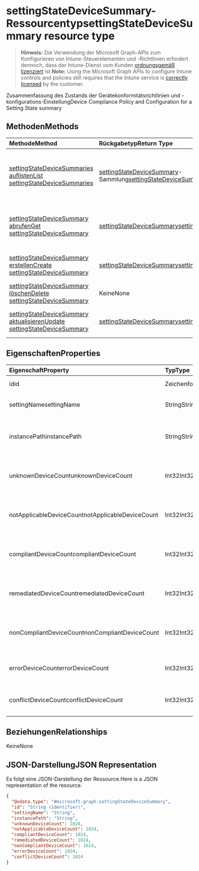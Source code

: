 # <a name="settingstatedevicesummary-resource-type"></a><span data-ttu-id="6b1d9-101">settingStateDeviceSummary-Ressourcentyp</span><span class="sxs-lookup"><span data-stu-id="6b1d9-101">settingStateDeviceSummary resource type</span></span>

> <span data-ttu-id="6b1d9-102">**Hinweis:** Die Verwendung der Microsoft Graph-APIs zum Konfigurieren von Intune-Steuerelementen und -Richtlinien erfordert dennoch, dass der Intune-Dienst vom Kunden [ordnungsgemäß lizenziert](https://go.microsoft.com/fwlink/?linkid=839381) ist.</span><span class="sxs-lookup"><span data-stu-id="6b1d9-102">**Note:** Using the Microsoft Graph APIs to configure Intune controls and policies still requires that the Intune service is [correctly licensed](https://go.microsoft.com/fwlink/?linkid=839381) by the customer.</span></span>

<span data-ttu-id="6b1d9-103">Zusammenfassung des Zustands der Gerätekonformitätsrichtlinien und -konfigurations-Einstellung</span><span class="sxs-lookup"><span data-stu-id="6b1d9-103">Device Compilance Policy and Configuration for a Setting State summary</span></span>
## <a name="methods"></a><span data-ttu-id="6b1d9-104">Methoden</span><span class="sxs-lookup"><span data-stu-id="6b1d9-104">Methods</span></span>
|<span data-ttu-id="6b1d9-105">Methode</span><span class="sxs-lookup"><span data-stu-id="6b1d9-105">Method</span></span>|<span data-ttu-id="6b1d9-106">Rückgabetyp</span><span class="sxs-lookup"><span data-stu-id="6b1d9-106">Return Type</span></span>|<span data-ttu-id="6b1d9-107">Beschreibung</span><span class="sxs-lookup"><span data-stu-id="6b1d9-107">Description</span></span>|
|:---|:---|:---|
|[<span data-ttu-id="6b1d9-108">settingStateDeviceSummaries auflisten</span><span class="sxs-lookup"><span data-stu-id="6b1d9-108">List settingStateDeviceSummaries</span></span>](../api/intune_deviceconfig_settingstatedevicesummary_list.md)|<span data-ttu-id="6b1d9-109"> [settingStateDeviceSummary](../resources/intune_deviceconfig_settingstatedevicesummary.md)-Sammlung</span><span class="sxs-lookup"><span data-stu-id="6b1d9-109">[settingStateDeviceSummary](../resources/intune_deviceconfig_settingstatedevicesummary.md) collection</span></span>|<span data-ttu-id="6b1d9-110">Auflisten von Eigenschaften und Beziehungen der [settingStateDeviceSummary](../resources/intune_deviceconfig_settingstatedevicesummary.md)-Objekte.</span><span class="sxs-lookup"><span data-stu-id="6b1d9-110">List properties and relationships of the [settingStateDeviceSummary](../resources/intune_deviceconfig_settingstatedevicesummary.md) objects.</span></span>|
|[<span data-ttu-id="6b1d9-111">settingStateDeviceSummary abrufen</span><span class="sxs-lookup"><span data-stu-id="6b1d9-111">Get settingStateDeviceSummary</span></span>](../api/intune_deviceconfig_settingstatedevicesummary_get.md)|[<span data-ttu-id="6b1d9-112">settingStateDeviceSummary</span><span class="sxs-lookup"><span data-stu-id="6b1d9-112">settingStateDeviceSummary</span></span>](../resources/intune_deviceconfig_settingstatedevicesummary.md)|<span data-ttu-id="6b1d9-113">Lesen von Eigenschaften und Beziehungen des [settingStateDeviceSummary](../resources/intune_deviceconfig_settingstatedevicesummary.md)-Objekts.</span><span class="sxs-lookup"><span data-stu-id="6b1d9-113">Read properties and relationships of the [settingStateDeviceSummary](../resources/intune_deviceconfig_settingstatedevicesummary.md) object.</span></span>|
|[<span data-ttu-id="6b1d9-114">settingStateDeviceSummary erstellen</span><span class="sxs-lookup"><span data-stu-id="6b1d9-114">Create settingStateDeviceSummary</span></span>](../api/intune_deviceconfig_settingstatedevicesummary_create.md)|[<span data-ttu-id="6b1d9-115">settingStateDeviceSummary</span><span class="sxs-lookup"><span data-stu-id="6b1d9-115">settingStateDeviceSummary</span></span>](../resources/intune_deviceconfig_settingstatedevicesummary.md)|<span data-ttu-id="6b1d9-116">Erstellen eines neuen [SettingStateDeviceSummary](../resources/intune_deviceconfig_settingstatedevicesummary.md)-Objekts.</span><span class="sxs-lookup"><span data-stu-id="6b1d9-116">Create a new [settingStateDeviceSummary](../resources/intune_deviceconfig_settingstatedevicesummary.md) object.</span></span>|
|[<span data-ttu-id="6b1d9-117">settingStateDeviceSummary löschen</span><span class="sxs-lookup"><span data-stu-id="6b1d9-117">Delete settingStateDeviceSummary</span></span>](../api/intune_deviceconfig_settingstatedevicesummary_delete.md)|<span data-ttu-id="6b1d9-118">Keine</span><span class="sxs-lookup"><span data-stu-id="6b1d9-118">None</span></span>|<span data-ttu-id="6b1d9-119">Löscht eine [settingStateDeviceSummary](../resources/intune_deviceconfig_settingstatedevicesummary.md).</span><span class="sxs-lookup"><span data-stu-id="6b1d9-119">Deletes a [settingStateDeviceSummary](../resources/intune_deviceconfig_settingstatedevicesummary.md).</span></span>|
|[<span data-ttu-id="6b1d9-120">settingStateDeviceSummary aktualisieren</span><span class="sxs-lookup"><span data-stu-id="6b1d9-120">Update settingStateDeviceSummary</span></span>](../api/intune_deviceconfig_settingstatedevicesummary_update.md)|[<span data-ttu-id="6b1d9-121">settingStateDeviceSummary</span><span class="sxs-lookup"><span data-stu-id="6b1d9-121">settingStateDeviceSummary</span></span>](../resources/intune_deviceconfig_settingstatedevicesummary.md)|<span data-ttu-id="6b1d9-122">Aktualisieren der Eigenschaften eines [settingStateDeviceSummary](../resources/intune_deviceconfig_settingstatedevicesummary.md)-Objekts.</span><span class="sxs-lookup"><span data-stu-id="6b1d9-122">Update the properties of a [settingStateDeviceSummary](../resources/intune_deviceconfig_settingstatedevicesummary.md) object.</span></span>|

## <a name="properties"></a><span data-ttu-id="6b1d9-123">Eigenschaften</span><span class="sxs-lookup"><span data-stu-id="6b1d9-123">Properties</span></span>
|<span data-ttu-id="6b1d9-124">Eigenschaft</span><span class="sxs-lookup"><span data-stu-id="6b1d9-124">Property</span></span>|<span data-ttu-id="6b1d9-125">Typ</span><span class="sxs-lookup"><span data-stu-id="6b1d9-125">Type</span></span>|<span data-ttu-id="6b1d9-126">Beschreibung</span><span class="sxs-lookup"><span data-stu-id="6b1d9-126">Description</span></span>|
|:---|:---|:---|
|<span data-ttu-id="6b1d9-127">id</span><span class="sxs-lookup"><span data-stu-id="6b1d9-127">id</span></span>|<span data-ttu-id="6b1d9-128">Zeichenfolge</span><span class="sxs-lookup"><span data-stu-id="6b1d9-128">String</span></span>|<span data-ttu-id="6b1d9-129">Schlüssel der Entität</span><span class="sxs-lookup"><span data-stu-id="6b1d9-129">Key of the entity.</span></span>|
|<span data-ttu-id="6b1d9-130">settingName</span><span class="sxs-lookup"><span data-stu-id="6b1d9-130">settingName</span></span>|<span data-ttu-id="6b1d9-131">String</span><span class="sxs-lookup"><span data-stu-id="6b1d9-131">String</span></span>|<span data-ttu-id="6b1d9-132">Name der Einstellung</span><span class="sxs-lookup"><span data-stu-id="6b1d9-132">Name of the setting</span></span>|
|<span data-ttu-id="6b1d9-133">instancePath</span><span class="sxs-lookup"><span data-stu-id="6b1d9-133">instancePath</span></span>|<span data-ttu-id="6b1d9-134">String</span><span class="sxs-lookup"><span data-stu-id="6b1d9-134">String</span></span>|<span data-ttu-id="6b1d9-135">Name des zur Einstellung gehörenden Objekts des Typs „InstancePath“</span><span class="sxs-lookup"><span data-stu-id="6b1d9-135">Name of the InstancePath for the setting</span></span>|
|<span data-ttu-id="6b1d9-136">unknownDeviceCount</span><span class="sxs-lookup"><span data-stu-id="6b1d9-136">unknownDeviceCount</span></span>|<span data-ttu-id="6b1d9-137">Int32</span><span class="sxs-lookup"><span data-stu-id="6b1d9-137">Int32</span></span>|<span data-ttu-id="6b1d9-138">Anzahl der Geräte mit Meldung „Unknown“ für die Einstellung</span><span class="sxs-lookup"><span data-stu-id="6b1d9-138">Device Unkown count for the setting</span></span>|
|<span data-ttu-id="6b1d9-139">notApplicableDeviceCount</span><span class="sxs-lookup"><span data-stu-id="6b1d9-139">notApplicableDeviceCount</span></span>|<span data-ttu-id="6b1d9-140">Int32</span><span class="sxs-lookup"><span data-stu-id="6b1d9-140">Int32</span></span>|<span data-ttu-id="6b1d9-141">Anzahl der Geräte mit Meldung „Not Applicable“ für die Einstellung</span><span class="sxs-lookup"><span data-stu-id="6b1d9-141">Device Not Applicable count for the setting</span></span>|
|<span data-ttu-id="6b1d9-142">compliantDeviceCount</span><span class="sxs-lookup"><span data-stu-id="6b1d9-142">compliantDeviceCount</span></span>|<span data-ttu-id="6b1d9-143">Int32</span><span class="sxs-lookup"><span data-stu-id="6b1d9-143">Int32</span></span>|<span data-ttu-id="6b1d9-144">Anzahl der Geräte mit Meldung „Compliant“ für die Einstellung</span><span class="sxs-lookup"><span data-stu-id="6b1d9-144">Device Compliant count for the setting</span></span>|
|<span data-ttu-id="6b1d9-145">remediatedDeviceCount</span><span class="sxs-lookup"><span data-stu-id="6b1d9-145">remediatedDeviceCount</span></span>|<span data-ttu-id="6b1d9-146">Int32</span><span class="sxs-lookup"><span data-stu-id="6b1d9-146">Int32</span></span>|<span data-ttu-id="6b1d9-147">Anzahl der Geräte mit Meldung „Compliant“ für die Einstellung</span><span class="sxs-lookup"><span data-stu-id="6b1d9-147">Device Compliant count for the setting</span></span>|
|<span data-ttu-id="6b1d9-148">nonCompliantDeviceCount</span><span class="sxs-lookup"><span data-stu-id="6b1d9-148">nonCompliantDeviceCount</span></span>|<span data-ttu-id="6b1d9-149">Int32</span><span class="sxs-lookup"><span data-stu-id="6b1d9-149">Int32</span></span>|<span data-ttu-id="6b1d9-150">Anzahl der Geräte mit Meldung „NonCompliant“ für die Einstellung</span><span class="sxs-lookup"><span data-stu-id="6b1d9-150">Device NonCompliant count for the setting</span></span>|
|<span data-ttu-id="6b1d9-151">errorDeviceCount</span><span class="sxs-lookup"><span data-stu-id="6b1d9-151">errorDeviceCount</span></span>|<span data-ttu-id="6b1d9-152">Int32</span><span class="sxs-lookup"><span data-stu-id="6b1d9-152">Int32</span></span>|<span data-ttu-id="6b1d9-153">Anzahl der Geräte mit Meldung „Error“ für die Einstellung</span><span class="sxs-lookup"><span data-stu-id="6b1d9-153">Device error count for the setting</span></span>|
|<span data-ttu-id="6b1d9-154">conflictDeviceCount</span><span class="sxs-lookup"><span data-stu-id="6b1d9-154">conflictDeviceCount</span></span>|<span data-ttu-id="6b1d9-155">Int32</span><span class="sxs-lookup"><span data-stu-id="6b1d9-155">Int32</span></span>|<span data-ttu-id="6b1d9-156">Anzahl der Geräte mit Konfliktfehler für die Einstellung</span><span class="sxs-lookup"><span data-stu-id="6b1d9-156">Device conflict error count for the setting</span></span>|

## <a name="relationships"></a><span data-ttu-id="6b1d9-157">Beziehungen</span><span class="sxs-lookup"><span data-stu-id="6b1d9-157">Relationships</span></span>
<span data-ttu-id="6b1d9-158">Keine</span><span class="sxs-lookup"><span data-stu-id="6b1d9-158">None</span></span>
## <a name="json-representation"></a><span data-ttu-id="6b1d9-159">JSON-Darstellung</span><span class="sxs-lookup"><span data-stu-id="6b1d9-159">JSON Representation</span></span>
<span data-ttu-id="6b1d9-160">Es folgt eine JSON-Darstellung der Ressource.</span><span class="sxs-lookup"><span data-stu-id="6b1d9-160">Here is a JSON representation of the resource.</span></span>
<!--{
  "blockType": "resource",
  "keyProperty": "id",
  "baseType": "microsoft.graph.entity",
  "@odata.type": "microsoft.graph.settingStateDeviceSummary"
}-->
``` json
{
  "@odata.type": "#microsoft.graph.settingStateDeviceSummary",
  "id": "String (identifier)",
  "settingName": "String",
  "instancePath": "String",
  "unknownDeviceCount": 1024,
  "notApplicableDeviceCount": 1024,
  "compliantDeviceCount": 1024,
  "remediatedDeviceCount": 1024,
  "nonCompliantDeviceCount": 1024,
  "errorDeviceCount": 1024,
  "conflictDeviceCount": 1024
}
```



